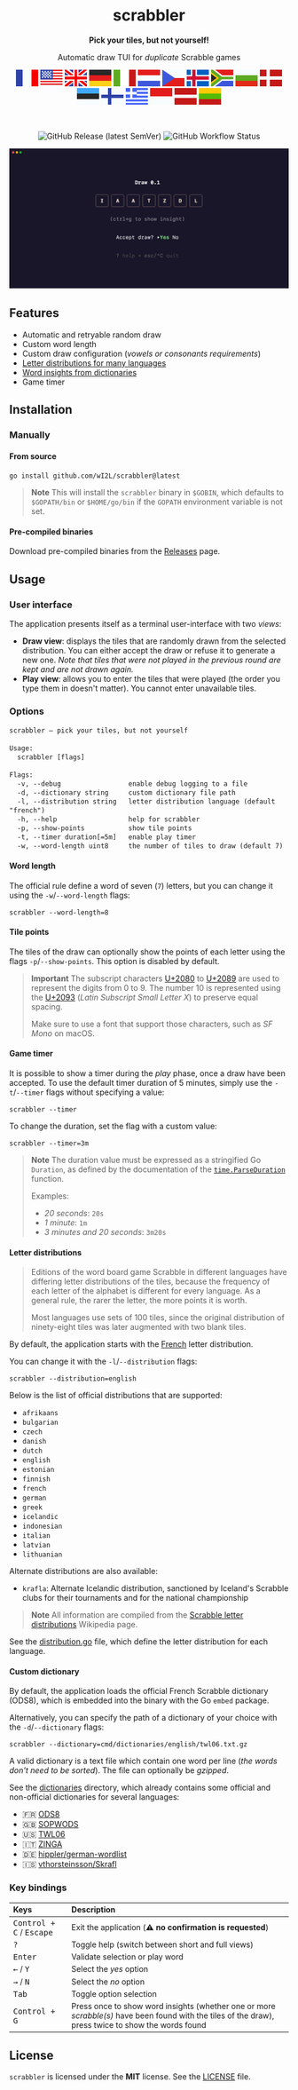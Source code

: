 <h1 align=center>scrabbler</h1>

<p align=center><b>Pick your tiles, but not yourself!</b></p>
<p align=center>Automatic draw TUI for <i>duplicate</i> Scrabble games</p>
<p align=center>
    <img alt="French" src="https://raw.githubusercontent.com/Yummygum/flagpack-core/main/svg/m/FR.svg">
    <img alt="English (US)" src="https://raw.githubusercontent.com/Yummygum/flagpack-core/main/svg/m/US.svg">
    <img alt="English (UK)" src="https://raw.githubusercontent.com/Yummygum/flagpack-core/main/svg/m/GB-NIR.svg">
    <img alt="German" src="https://raw.githubusercontent.com/Yummygum/flagpack-core/main/svg/m/DE.svg">
    <img alt="Italian" src="https://raw.githubusercontent.com/Yummygum/flagpack-core/main/svg/m/IT.svg">
    <img alt="Dutch" src="https://raw.githubusercontent.com/Yummygum/flagpack-core/main/svg/m/NL.svg">
    <img alt="Czech" src="https://raw.githubusercontent.com/Yummygum/flagpack-core/main/svg/m/CZ.svg">
    <img alt="Icelandic" src="https://raw.githubusercontent.com/Yummygum/flagpack-core/main/svg/m/IS.svg">
    <img alt="Afrikaans" src="https://raw.githubusercontent.com/Yummygum/flagpack-core/main/svg/m/ZA.svg">
    <img alt="Bulgarian" src="https://raw.githubusercontent.com/Yummygum/flagpack-core/main/svg/m/BG.svg">
    <img alt="Danish" src="https://raw.githubusercontent.com/Yummygum/flagpack-core/main/svg/m/DK.svg">
    <img alt="Estonian" src="https://raw.githubusercontent.com/Yummygum/flagpack-core/main/svg/m/EE.svg">
    <img alt="Finnish" src="https://raw.githubusercontent.com/Yummygum/flagpack-core/main/svg/m/FI.svg">
    <img alt="Greek" src="https://raw.githubusercontent.com/Yummygum/flagpack-core/main/svg/m/GR.svg">
    <img alt="Indonesian" src="https://raw.githubusercontent.com/Yummygum/flagpack-core/main/svg/m/ID.svg">
    <img alt="Latvian" src="https://raw.githubusercontent.com/Yummygum/flagpack-core/main/svg/m/LV.svg">
    <img alt="Lithuanian" src="https://raw.githubusercontent.com/Yummygum/flagpack-core/main/svg/m/LT.svg">
</p>
<br/>
<p align=center>
    <img alt="GitHub Release (latest SemVer)" src="https://img.shields.io/github/v/release/wI2L/scrabbler">
    <img alt="GitHub Workflow Status" src="https://img.shields.io/github/actions/workflow/status/wI2L/scrabbler/ci.yml">
</p>

![](https://github.com/wI2L/scrabbler/blob/master/scrabbler.gif)

## Features

- Automatic and retryable random draw
- Custom word length
- Custom draw configuration (*vowels or consonants requirements*)
- [Letter distributions for many languages](#letter-distributions)
- [Word insights from dictionaries](#custom-dictionary)
- Game timer

## Installation

### Manually

#### From source

```shell
go install github.com/wI2L/scrabbler@latest
```

> **Note**
> This will install the `scrabbler` binary in `$GOBIN`, which defaults to `$GOPATH/bin` or `$HOME/go/bin` if the `GOPATH` environment variable is not set.

#### Pre-compiled binaries

Download pre-compiled binaries from the [Releases](https://github.com/wI2L/scrabbler/releases) page.

## Usage

### User interface

The application presents itself as a terminal user-interface with two *views*:

- **Draw view**: displays the tiles that are randomly drawn from the selected distribution. You can either accept the draw or refuse it to generate a new one. *Note that tiles that were not played in the previous round are kept and are not drawn again.*
- **Play view**: allows you to enter the tiles that were played (the order you type them in doesn't matter). You cannot enter unavailable tiles.

### Options

```text
scrabbler — pick your tiles, but not yourself

Usage:
  scrabbler [flags]

Flags:
  -v, --debug                 enable debug logging to a file
  -d, --dictionary string     custom dictionary file path
  -l, --distribution string   letter distribution language (default "french")
  -h, --help                  help for scrabbler
  -p, --show-points           show tile points
  -t, --timer duration[=5m]   enable play timer
  -w, --word-length uint8     the number of tiles to draw (default 7)
```

#### Word length

The official rule define a word of seven (`7`) letters, but you can change it using the `-w`/`--word-length` flags:

```shell
scrabbler --word-length=8
```

#### Tile points

The tiles of the draw can optionally show the points of each letter using the flags `-p`/`--show-points`. This option is disabled by default.

> **Important**
> The subscript characters [U+2080](https://www.compart.com/en/unicode/U+2080) to [U+2089](https://www.compart.com/en/unicode/U+2089) are used to represent the digits from 0 to 9. The number 10 is represented using the [U+2093](https://www.compart.com/en/unicode/U+2093) (*Latin Subscript Small Letter X*) to preserve equal spacing.
>
> Make sure to use a font that support those characters, such as *SF Mono* on macOS.

#### Game timer

It is possible to show a timer during the *play* phase, once a draw have been accepted. To use the default timer duration of 5 minutes, simply use the `-t`/`--timer` flags without specifying a value:

```shell
scrabbler --timer
```

To change the duration, set the flag with a custom value:

```shell
scrabbler --timer=3m
```

> **Note**
> The duration value must be expressed as a stringified Go `Duration`, as defined by the documentation of the [`time.ParseDuration`](https://pkg.go.dev/time#ParseDuration) function.
>
> Examples:
>
> - *20 seconds*: `20s`
> - *1 minute*: `1m`
> - *3 minutes and 20 seconds*: `3m20s`

#### Letter distributions

> Editions of the word board game Scrabble in different languages have differing letter distributions of the tiles, because the frequency of each letter of the alphabet is different for every language. As a general rule, the rarer the letter, the more points it is worth.
>
> Most languages use sets of 100 tiles, since the original distribution of ninety-eight tiles was later augmented with two blank tiles.

By default, the application starts with the [French](https://en.wikipedia.org/wiki/Scrabble_letter_distributions#French) letter distribution.

You can change it with the `-l`/`--distribution` flags:

```shell
scrabbler --distribution=english
```

Below is the list of official distributions that are supported:

- `afrikaans`
- `bulgarian`
- `czech`
- `danish`
- `dutch`
- `english`
- `estonian`
- `finnish`
- `french`
- `german`
- `greek`
- `icelandic`
- `indonesian`
- `italian`
- `latvian`
- `lithuanian`

Alternate distributions are also available:

- `krafla`: Alternate Icelandic distribution, sanctioned by Iceland's Scrabble clubs for their tournaments and for the national championship

> **Note**
> All information are compiled from the [Scrabble letter distributions](https://en.wikipedia.org/wiki/Scrabble_letter_distributions#Indonesian) Wikipedia page.

See the [distribution.go](https://github.com/wI2L/scrabbler/blob/master/cmd/distribution.go) file, which define the letter distribution for each language.

#### Custom dictionary

By default, the application loads the official French Scrabble dictionary (ODS8), which is embedded into the binary with the Go `embed` package.

Alternatively, you can specify the path of a dictionary of your choice with the `-d`/`--dictionary` flags:

```shell
scrabbler --dictionary=cmd/dictionaries/english/twl06.txt.gz
```

A valid dictionary is a text file which contain one word per line (*the words don't need to be sorted*). The file can optionally be *gzipped*.

See the [dictionaries](https://github.com/wI2L/scrabbler/tree/master/cmd/dictionaries) directory, which already contains some official and non-official dictionaries for several languages:

- :fr: [ODS8](https://en.wikipedia.org/wiki/L%27Officiel_du_jeu_Scrabble)
- :uk: [SOPWODS](https://en.wikipedia.org/wiki/Collins_Scrabble_Words)
- :us: [TWL06](https://en.wikipedia.org/wiki/NASPA_Word_List)
- :it: [ZINGA](https://www.listediparole.it/tutteleparole.txt)
- :de: [hippler/german-wordlist](https://github.com/hippler/german-wordlist)
- :iceland: [vthorsteinsson/Skrafl](https://github.com/vthorsteinsson/Skrafl)

### Key bindings

| Keys                                       | Description                                                                                                                                          |
|:-------------------------------------------|:-----------------------------------------------------------------------------------------------------------------------------------------------------|
| <kbd>Control + C</kbd> / <kbd>Escape</kbd> | Exit the application (:warning: **no confirmation is requested**)                                                                                    |
| <kbd>?</kbd>                               | Toggle help (switch between short and full views)                                                                                                    |
| <kbd>Enter</kbd>                           | Validate selection or play word                                                                                                                      |
| <kbd>←</kbd> / <kbd>Y</kbd>                | Select the *yes* option                                                                                                                              |
| <kbd>→</kbd> / <kbd>N</kbd>                | Select the *no* option                                                                                                                               |
| <kbd>Tab</kbd>                             | Toggle option selection                                                                                                                              |
| <kbd>Control + G</kbd>                     | Press once to show word insights (whether one or more *scrabble(s)* have been found with the tiles of the draw), press twice to show the words found |

## License

`scrabbler` is licensed under the **MIT** license. See the [LICENSE](LICENSE) file.